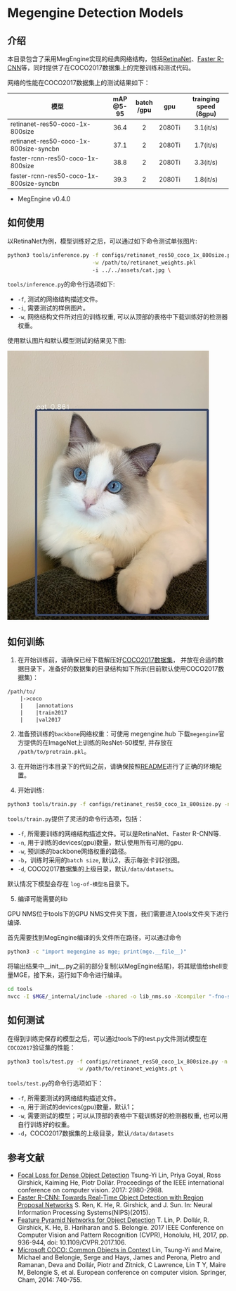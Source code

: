 # Megengine Detection Models

## 介绍

本目录包含了采用MegEngine实现的经典网络结构，包括[RetinaNet](https://arxiv.org/pdf/1708.02002>)、[Faster R-CNN](https://arxiv.org/pdf/1612.03144.pdf)等，同时提供了在COCO2017数据集上的完整训练和测试代码。

网络的性能在COCO2017数据集上的测试结果如下：

| 模型                                     | mAP<br>@5-95 | batch<br>/gpu | gpu    | trainging speed<br>(8gpu) |
| ---                                      | :---:        | :---:         | :---:  | :---:                     |
| retinanet-res50-coco-1x-800size          | 36.4         | 2             | 2080Ti | 3.1(it/s)                 |
| retinanet-res50-coco-1x-800size-syncbn   | 37.1         | 2             | 2080Ti | 1.7(it/s)                 |
| faster-rcnn-res50-coco-1x-800size        | 38.8         | 2             | 2080Ti | 3.3(it/s)                 |
| faster-rcnn-res50-coco-1x-800size-syncbn | 39.3         | 2             | 2080Ti | 1.8(it/s)                 |

* MegEngine v0.4.0

## 如何使用

以RetinaNet为例，模型训练好之后，可以通过如下命令测试单张图片:

```bash
python3 tools/inference.py -f configs/retinanet_res50_coco_1x_800size.py \
                           -w /path/to/retinanet_weights.pkl
                           -i ../../assets/cat.jpg \
```

`tools/inference.py`的命令行选项如下:

- `-f`, 测试的网络结构描述文件。
- `-i`, 需要测试的样例图片。
- `-w`, 网络结构文件所对应的训练权重, 可以从顶部的表格中下载训练好的检测器权重。

使用默认图片和默认模型测试的结果见下图:

![demo image](../../assets/cat_det_out.jpg)

## 如何训练

1. 在开始训练前，请确保已经下载解压好[COCO2017数据集](http://cocodataset.org/#download)，
并放在合适的数据目录下，准备好的数据集的目录结构如下所示(目前默认使用COCO2017数据集)：

```
/path/to/
    |->coco
    |    |annotations
    |    |train2017
    |    |val2017
```

2. 准备预训练的`backbone`网络权重：可使用 megengine.hub 下载`megengine`官方提供的在ImageNet上训练的ResNet-50模型, 并存放在 `/path/to/pretrain.pkl`。

3. 在开始运行本目录下的代码之前，请确保按照[README](../../../README.md)进行了正确的环境配置。

4. 开始训练:

```bash
python3 tools/train.py -f configs/retinanet_res50_coco_1x_800size.py -n 8
```

`tools/train.py`提供了灵活的命令行选项，包括：

- `-f`, 所需要训练的网络结构描述文件。可以是RetinaNet、Faster R-CNN等.
- `-n`, 用于训练的devices(gpu)数量，默认使用所有可用的gpu.
- `-w`, 预训练的backbone网络权重的路径。
- `-b`，训练时采用的`batch size`, 默认2，表示每张卡训2张图。
- `-d`, COCO2017数据集的上级目录，默认`/data/datasets`。

默认情况下模型会存在 `log-of-模型名`目录下。

5. 编译可能需要的lib

GPU NMS位于tools下的GPU NMS文件夹下面，我们需要进入tools文件夹下进行编译.

首先需要找到MegEngine编译的头文件所在路径，可以通过命令

```bash
python3 -c "import megengine as mge; print(mge.__file__)"
```
将输出结果中__init__.py之前的部分复制(以MegEngine结尾)，将其赋值给shell变量MGE，接下来，运行如下命令进行编译。

```bash
cd tools
nvcc -I $MGE/_internal/include -shared -o lib_nms.so -Xcompiler "-fno-strict-aliasing -fPIC" gpu_nms/nms.cu
```

## 如何测试

在得到训练完保存的模型之后，可以通过tools下的test.py文件测试模型在`COCO2017`验证集的性能：

```bash
python3 tools/test.py -f configs/retinanet_res50_coco_1x_800size.py -n 8 \
                      -w /path/to/retinanet_weights.pt \
```

`tools/test.py`的命令行选项如下：

- `-f`, 所需要测试的网络结构描述文件。
- `-n`, 用于测试的devices(gpu)数量，默认1；
- `-w`, 需要测试的模型；可以从顶部的表格中下载训练好的检测器权重, 也可以用自行训练好的权重。
- `-d`，COCO2017数据集的上级目录，默认`/data/datasets`

## 参考文献

- [Focal Loss for Dense Object Detection](https://arxiv.org/pdf/1708.02002) Tsung-Yi Lin, Priya Goyal, Ross Girshick, Kaiming He, Piotr Dollár. Proceedings of the IEEE international conference on computer vision. 2017: 2980-2988.
- [Faster R-CNN: Towards Real-Time Object Detection with Region Proposal Networks](https://arxiv.org/pdf/1506.01497.pdf) S. Ren, K. He, R. Girshick, and J. Sun. In: Neural Information Processing Systems(NIPS)(2015).
- [Feature Pyramid Networks for Object Detection](https://arxiv.org/pdf/1612.03144.pdf) T. Lin, P. Dollár, R. Girshick, K. He, B. Hariharan and S. Belongie. 2017 IEEE Conference on Computer Vision and Pattern Recognition (CVPR), Honolulu, HI, 2017, pp. 936-944, doi: 10.1109/CVPR.2017.106.
- [Microsoft COCO: Common Objects in Context](https://arxiv.org/pdf/1405.0312.pdf)  Lin, Tsung-Yi and Maire, Michael and Belongie, Serge and Hays, James and Perona, Pietro and Ramanan, Deva and Dollár, Piotr and Zitnick, C Lawrence, Lin T Y, Maire M, Belongie S, et al. European conference on computer vision. Springer, Cham, 2014: 740-755.
